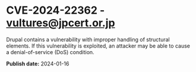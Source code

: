 # CVE-2024-22362 - vultures@jpcert.or.jp

Drupal contains a vulnerability with improper handling of structural elements. If this vulnerability is exploited, an attacker may be able to cause a denial-of-service (DoS) condition.

**Publish date:** 2024-01-16

